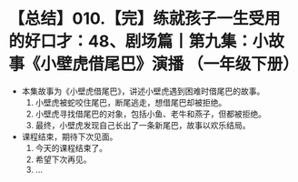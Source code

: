 # 【总结】010.【完】练就孩子一生受用的好口才：48、剧场篇丨第九集：小故事《小壁虎借尾巴》演播 （一年级下册）

-   本集故事为《小壁虎借尾巴》，讲述小壁虎遇到困难时借尾巴的故事。
    1.  小壁虎被蛇咬住尾巴，断尾逃走，想借尾巴却被拒绝。
    2.  小壁虎寻找借尾巴的对象，包括小鱼、老牛和燕子，但都被拒绝。
    3.  最终，小壁虎发现自己长出了一条新尾巴，故事以欢乐结局。
-   课程结束，期待下次见面。
    1.  今天的课程结束了。
    2.  希望下次再见。
    3.  ...
